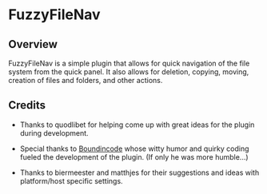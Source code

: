 # FuzzyFileNav

## Overview

FuzzyFileNav is a simple plugin that allows for quick navigation of the file system from the quick panel.  It also
allows for deletion, copying, moving, creation of files and folders, and other actions.

## Credits

*   Thanks to quodlibet for helping come up with great ideas for the plugin during development.

*   Special thanks to [Boundincode](https://github.com/Boundincode) whose witty humor and quirky coding fueled the
    development of the plugin. (If only he was more humble...)

*   Thanks to biermeester and matthjes for their suggestions and ideas with platform/host specific settings.
